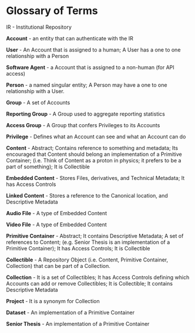 # Glossary of Terms

IR - Institutional Repository

**Account** - an entity that can authenticate with the IR

**User** - An Account that is assigned to a human; A User has a one to one relationship with a Person

**Software Agent** - a Account that is assigned to a non-human (for API access)

**Person** - a named singular entity; A Person may have a one to one relationship with a User.

**Group** - A set of Accounts

**Reporting Group** - A Group used to aggregate reporting statistics

**Access Group** - A Group that confers Privileges to its Accounts

**Privilege** - Defines what an Account can see and what an Account can do 

**Content** - Abstract; Contains reference to something and metadata; Its encouraged that Content should belong an implementation of a Primitive Container; (i.e. Think of Content as a proton in physics; it prefers to be a part of something);  It is Collectible

**Embedded Content** - Stores Files, derivatives, and Technical Metadata; It has Access Controls

**Linked Content** - Stores a reference to the Canonical location, and Descriptive Metadata

**Audio File** - A type of Embedded Content

**Video File** - A type of Embedded Content

**Primitive Container** - Abstract; It contains Descriptive Metadata; A set of references to Content; (e.g. Senior Thesis is an implementation of a Primitive Container); It has Access Controls; It is Collectible

**Collectible** - A Repository Object (i.e. Content, Primitive Container, Collection) that can be part of a Collection.

**Collection** - It is a set of Collectibles; It has Access Controls defining which Accounts can add or remove Collectibles; It is Collectible; It contains Descriptive Metadata

**Project** - It is a synonym for Collection

**Dataset** - An implementation of a Primitive Container

**Senior Thesis** - An implementation of a Primitive Container
